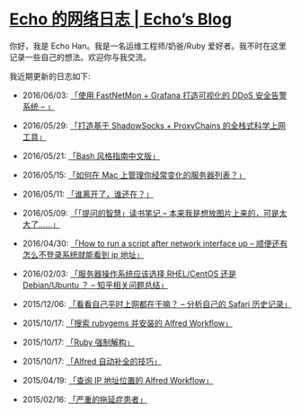 <h1 id="echo---echos-bloghttpechohngithubio"><a href="http://echohn.github.io">Echo 的网络日志 | Echo’s Blog</a></h1>

<p>你好，我是 Echo Han。我是一名运维工程师/奶爸/Ruby 爱好者。我不时在这里记录一些自己的想法。欢迎你与我交流。</p>

<p>我近期更新的日志如下:</p>

<ul>
  <li>
    <p>2016/06/03: <a href="http://echohn.github.io/2016/06/03/use-fastnetmon-and-grafana-to-build-a-graphical-ddos-early-warning-system/">「使用 FastNetMon + Grafana 打造可视化的 DDoS 安全告警系统 – 」</a></p>
  </li>
  <li>
    <p>2016/05/29: <a href="http://echohn.github.io/2016/05/29/to-build-the-fullstack-tools-for-over-the-wall/">「打造基于 ShadowSocks + ProxyChains 的全栈式科学上网工具」</a></p>
  </li>
  <li>
    <p>2016/05/21: <a href="http://echohn.github.io/2016/05/21/bash-style-guide-cn/">「Bash 风格指南中文版」</a></p>
  </li>
  <li>
    <p>2016/05/15: <a href="http://echohn.github.io/2016/05/15/how-to-manage-your-servers/">「如何在 Mac 上管理你经常变化的服务器列表？」</a></p>
  </li>
  <li>
    <p>2016/05/11: <a href="http://echohn.github.io/2016/05/11/who-were-left-who-were-stay/">「谁离开了，谁还在？」</a></p>
  </li>
  <li>
    <p>2016/05/09: <a href="http://echohn.github.io/2016/05/09/smart-questions-mindmap/">「「提问的智慧」读书笔记 – 本来我是想放图片上来的，可是太大了……」</a></p>
  </li>
  <li>
    <p>2016/04/30: <a href="http://echohn.github.io/2016/04/30/how-to-run-a-script-after-network-interface-up/">「How to run a script after network interface up – 顺便还有怎么不登录系统就能看到 ip 地址」</a></p>
  </li>
  <li>
    <p>2016/02/03: <a href="http://echohn.github.io/2016/02/03/server-os-choose-rhel-cenos-or-debian-ubuntu/">「服务器操作系统应该选择 RHEL/CentOS 还是 Debian/Ubuntu ？ – 知乎相关问题总结」</a></p>
  </li>
  <li>
    <p>2015/12/06: <a href="http://echohn.github.io/2015/12/06/analyse_my_safari_history/">「看看自己平时上网都在干嘛？ – 分析自己的 Safari 历史记录」</a></p>
  </li>
  <li>
    <p>2015/10/17: <a href="http://echohn.github.io/2015/10/17/rubygems-workflow/">「搜索 rubygems 并安装的 Alfred Workflow」</a></p>
  </li>
  <li>
    <p>2015/10/17: <a href="http://echohn.github.io/2015/10/17/ruby-destructuring/">「Ruby 强制解构」</a></p>
  </li>
  <li>
    <p>2015/10/17: <a href="http://echohn.github.io/2015/10/17/alfred_tips/">「Alfred 自动补全的技巧」</a></p>
  </li>
  <li>
    <p>2015/04/19: <a href="http://echohn.github.io/2015/04/19/search_ip_location_alfred/">「查询 IP 地址位置的 Alfred Workflow」</a></p>
  </li>
  <li>
    <p>2015/02/16: <a href="http://echohn.github.io/2015/02/16/hello-world/">「严重的拖延症患者」</a></p>
  </li>
</ul>

